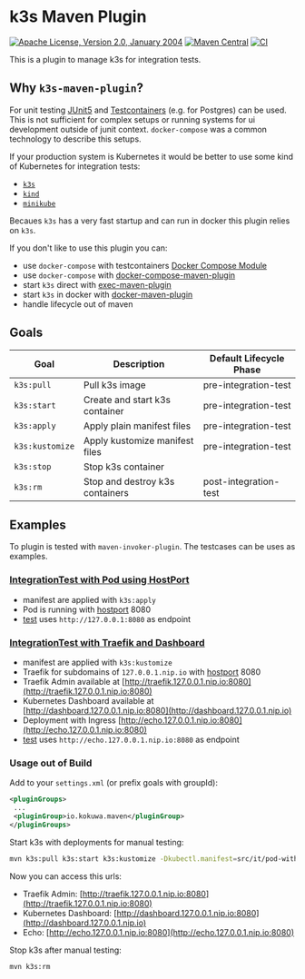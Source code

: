 # k3s Maven Plugin

[![Apache License, Version 2.0, January 2004](https://img.shields.io/github/license/kokuwaio/micronaut-logging.svg?label=License)](http://www.apache.org/licenses/)
[![Maven Central](https://img.shields.io/maven-central/v/io.kokuwa.maven/k3s-maven-plugin.svg?label=Maven%20Central)](https://search.maven.org/search?q=g:%22io.kokuwa.micronaut%22%20AND%20a:%22micronaut-logging%22)
[![CI](https://img.shields.io/github/workflow/status/kokuwaio/micronaut-logging/Snapshot)](https://github.com/kokuwaio/micronaut-logging/actions/workflows/snapshot.yaml)

This is a plugin to manage k3s for integration tests.

## Why `k3s-maven-plugin`?

For unit testing [JUnit5](https://junit.org/junit5/docs/current/user-guide/) and [Testcontainers](https://www.testcontainers.org/) (e.g. for Postgres) can be used. This is not sufficient for complex setups or running systems for ui development outside of junit context. `docker-compose` was a common technology to describe this setups.

If your production system is Kubernetes it would be better to use some kind of Kubernetes for integration tests:

* [`k3s`](https://k3s.io/)
* [`kind`](https://kind.sigs.k8s.io/)
* [`minikube`](https://minikube.sigs.k8s.io/docs/)

Becaues `k3s` has a very fast startup and can run in docker this plugin relies on `k3s`.

If you don't like to use this plugin you can:

* use `docker-compose` with testcontainers [Docker Compose Module](https://www.testcontainers.org/modules/docker_compose/)
* use `docker-compose` with [docker-compose-maven-plugin](https://github.com/syncdk/docker-compose-maven-plugin)
* start `k3s` direct with [exec-maven-plugin](https://www.mojohaus.org/exec-maven-plugin)
* start `k3s` in docker with [docker-maven-plugin](https://github.com/fabric8io/docker-maven-plugin)
* handle lifecycle out of maven

## Goals

| Goal              | Description                      | Default Lifecycle Phase |
| ----------------- | -------------------------------- | ----------------------- |
| `k3s:pull`       | Pull k3s image                   | pre-integration-test    |
| `k3s:start`      | Create and start k3s container   | pre-integration-test    |
| `k3s:apply`      | Apply plain manifest files       | pre-integration-test    |
| `k3s:kustomize` | Apply kustomize manifest files   | pre-integration-test    |
| `k3s:stop`       | Stop k3s container               |                         |
| `k3s:rm`         | Stop and destroy k3s containers  | post-integration-test   |

## Examples

To plugin is tested with `maven-invoker-plugin`. The testcases can be uses as examples.

### [IntegrationTest with Pod using HostPort](/src/it/pod-with-hostport)

* manifest are applied with `k3s:apply`
* Pod is running with [hostport](/src/it/pod-with-hostport/src/test/k3s/pod.yaml#L12) 8080
* [test](/src/it/pod-with-hostport/src/test/java/io/kokuwa/maven/k3s/PodIT.java#L21) uses `http://127.0.0.1:8080` as endpoint
  
### [IntegrationTest with Traefik and Dashboard](src/it/pod-with-traefik-and-dasboard)

* manifest are applied with `k3s:kustomize`
* Traefik for subdomains of `127.0.0.1.nip.io` with [hostport](/src/it/pod-with-traefik-and-dasboard/src/test/k3s/traefik/deployment.yaml#L35) 8080
* Traefik Admin available at [http://traefik.127.0.0.1.nip.io:8080](http://traefik.127.0.0.1.nip.io:8080)
* Kubernetes Dashboard available at [http://dashboard.127.0.0.1.nip.io:8080](http://dashboard.127.0.0.1.nip.io)
* Deployment with Ingress [http://echo.127.0.0.1.nip.io:8080](http://echo.127.0.0.1.nip.io:8080)
* [test](/src/it/pod-with-traefik-and-dasboard/src/test/java/io/kokuwa/maven/k3s/PodIT.java#L21) uses `http://echo.127.0.0.1.nip.io:8080` as endpoint

### Usage out of Build

Add to your `settings.xml` (or prefix goals with groupId):

```xml
<pluginGroups>
 ...
 <pluginGroup>io.kokuwa.maven</pluginGroup>
</pluginGroups>
```

Start k3s with deployments for manual testing:

```sh
mvn k3s:pull k3s:start k3s:kustomize -Dkubectl.manifest=src/it/pod-with-traefik-and-dasboard/src/test/k3s
```

Now you can access this urls:

* Traefik Admin: [http://traefik.127.0.0.1.nip.io:8080](http://traefik.127.0.0.1.nip.io:8080)
* Kubernetes Dashboard: [http://dashboard.127.0.0.1.nip.io:8080](http://dashboard.127.0.0.1.nip.io)
* Echo: [http://echo.127.0.0.1.nip.io:8080](http://echo.127.0.0.1.nip.io:8080)

Stop k3s after manual testing:

```sh
mvn k3s:rm
```
